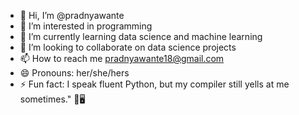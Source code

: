 - 👋 Hi, I’m @pradnyawante
- 👀 I’m interested in programming
- 🌱 I’m currently learning data science and machine learning
- 💞️ I’m looking to collaborate on data science projects
- 📫 How to reach me pradnyawante18@gmail.com
- 😄 Pronouns: her/she/hers
- ⚡ Fun fact: I speak fluent Python, but my compiler still yells at me sometimes." 🐍🖥️ 

<!---
pradnyawante/pradnyawante is a ✨ special ✨ repository because its `README.md` (this file) appears on your GitHub profile.
You can click the Preview link to take a look at your changes.
--->
